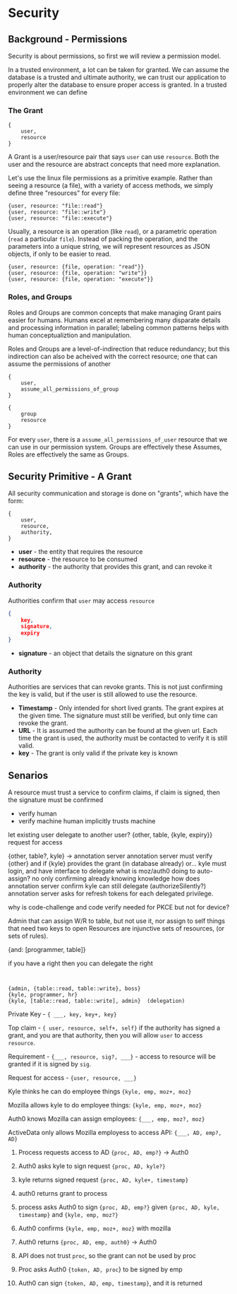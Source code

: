 # Security 



## Background - Permissions

Security is about permissions, so first we will review a permission model.

In a trusted environment, a lot can be taken for granted.  We can assume the database is a trusted and ultimate authority, we can trust our application to properly alter the database to ensure proper access is granted.  In a trusted environment we can define 

### The Grant

```es6
{
    user,
    resource
}
```

A Grant is a user/resource pair that says `user` can use `resource`.  Both the user and the resource are abstract concepts that need more explanation.   

Let's use the linux file permissions as a primitive example.  Rather than seeing a resource (a file), with a variety of access methods, we simply define three "resources" for every file:

```es6
{user, resource: "file::read"}
{user, resource: "file::write"}
{user, resource: "file::execute"}
```

Usually, a resource is an operation (like `read`), or a parametric operation (`read` a particular `file`).  Instead of packing the operation, and the parameters into a unique string, we will represent resources as JSON objects, if only to be easier to read.

```es6
{user, resource: {file, operation: "read"}}
{user, resource: {file, operation: "write"}}
{user, resource: {file, operation: "execute"}}
```

### Roles, and Groups

Roles and Groups are common concepts that make managing Grant pairs easier for humans. Humans excel at remembering many disparate details and processing information in parallel; labeling common patterns helps with human conceptualiztion and manipulation.

Roles and Groups are a level-of-indirection that reduce redundancy; but this indirection can also be acheived with the correct resource; one that can assume the permissions of another


```es6
{
    user,
    assume_all_permissions_of_group
}
```

```es6
{
    group
    resource
}
```

For every `user`, there is a `assume_all_permissions_of_user` resource that we can use in our permission system.  Groups are effectively these Assumes, Roles are effectively the same as Groups.









## Security Primitive - A Grant

All security communication and storage is done on "grants", which have the form:

```es6
{
    user, 
    resource,
    authority,
}
```

* **user** - the entity that requires the resource
* **resource** - the resource to be consumed
* **authority** - the authority that provides this grant, and can revoke it 

### Authority

Authorities confirm that `user` may access `resource`  

```json
{
    key,
    signature,
    expiry
}
```




* **signature** - an object that details the signature on this grant 



### Authority

Authorities are services that can revoke grants. This is not just confirming the key is valid, but if the user is still allowed to use the resource.

* **Timestamp** - Only intended for short lived grants. The grant expires at the given time.  The signature must still be verified, but only time can revoke the grant. 
* **URL** - It is assumed the authority can be found at the given url. Each time the grant is used, the authority must be contacted to verify it is still valid.
* **key** - The grant is only valid if the private key is known 



## Senarios


A resource must trust a service to confirm claims, if claim is signed, then the signature must be confirmed

* verify human
* verify machine
human implicitly trusts machine


let existing user delegate to another user?
{other, table, {kyle, expiry}}
request for access

{other, table?, kyle} -> annotation server
annotation server must verify {other} and if {kyle} provides the grant (in database already) or...
kyle must login, and have interface to delegate
what is moz/auth0 doing to auto-assign?  no only confirming already knowing knowledge
how does annotation server confirm kyle can still delegate (authorizeSilently?)
annotation server asks for refresh tokens for each delegated privilege.


why is code-challenge and code verify needed for PKCE but not for device?





Admin that can assign W/R to table, but not use it, nor assign to self
things that need two keys to open 
Resources are injunctive sets of resources, (or sets of rules).

{and: [programmer, table]}


if you have a right then you can delegate the right

```


{admin, {table::read, table::write}, boss}
{kyle, programmer, hr}
{kyle, [table::read, table::write], admin}  (delegation)

```




Private Key - `{ ___, key, key+, key}` 

Top claim - `{ user, resource, self+, self}`  if the authority has signed a grant, and you are that authority, then you will allow `user` to access `resource`.

Requirement - `{___, resource, sig?, ___}` - access to resource will be granted if it is signed by `sig`.
  
Request for access - `{user, resource, ___}`




Kyle thinks he can do employee things `{kyle, emp, moz+, moz}`

Mozilla allows kyle to do employee things: `{kyle, emp, moz+, moz}`
 
Auth0 knows Mozilla can assign employees: `{___, emp, moz?, moz}`

ActiveData only allows Mozilla employess to access API:  `{___, AD, emp?, AD}`

1) Process requests access to AD `{proc, AD, emp?}`  -> Auth0

2) Auth0 asks kyle to sign request `{proc, AD, kyle?}`

3) kyle returns signed request `{proc, AD, kyle+, timestamp}`

4) auth0 returns grant to process

5) process asks Auth0 to sign `{proc, AD, emp?}`  given `{proc, AD, kyle, timestamp}` and `{kyle, emp, moz?}`

6) Auth0 confirms `{kyle, emp, moz+, moz}` with mozilla

7) Auth0 returns `{proc, AD, emp, auth0}` -> Auth0

8) API does not trust `proc`, so the grant can not be used by proc

9) Proc asks Auth0 `{token, AD, proc`} to be signed by emp

10) Auth0 can sign `{token, AD, emp, timestamp}`, and it is returned